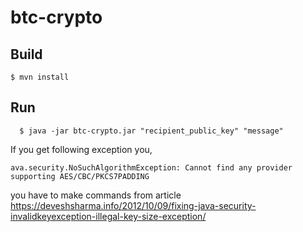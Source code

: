 # btc-crypto

Build
-----

    $ mvn install

Run
-----
      $ java -jar btc-crypto.jar "recipient_public_key" "message"

If you get following exception you,
    
    ava.security.NoSuchAlgorithmException: Cannot find any provider supporting AES/CBC/PKCS7PADDING

you have to make commands from article
https://deveshsharma.info/2012/10/09/fixing-java-security-invalidkeyexception-illegal-key-size-exception/

